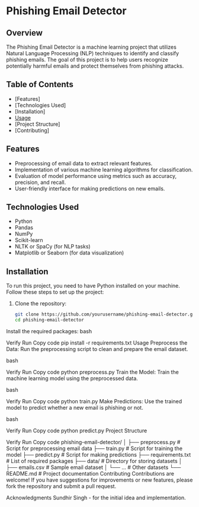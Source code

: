 
# Phishing Email Detector

## Overview
The Phishing Email Detector is a machine learning project that utilizes Natural Language Processing (NLP) techniques to identify and classify phishing emails. The goal of this project is to help users recognize potentially harmful emails and protect themselves from phishing attacks.

## Table of Contents
- [Features]
- [Technologies Used]
- [Installation]
- [Usage](#usage)
- [Project Structure]
- [Contributing]


## Features
- Preprocessing of email data to extract relevant features.
- Implementation of various machine learning algorithms for classification.
- Evaluation of model performance using metrics such as accuracy, precision, and recall.
- User-friendly interface for making predictions on new emails.

## Technologies Used
- Python
- Pandas
- NumPy
- Scikit-learn
- NLTK or SpaCy (for NLP tasks)
- Matplotlib or Seaborn (for data visualization)

## Installation
To run this project, you need to have Python installed on your machine. Follow these steps to set up the project:

1. Clone the repository:
   ```bash
   git clone https://github.com/yourusername/phishing-email-detector.git
   cd phishing-email-detector
Install the required packages:
bash

Verify
Run
Copy code
pip install -r requirements.txt
Usage
Preprocess the Data: Run the preprocessing script to clean and prepare the email dataset.

bash

Verify
Run
Copy code
python preprocess.py
Train the Model: Train the machine learning model using the preprocessed data.

bash

Verify
Run
Copy code
python train.py
Make Predictions: Use the trained model to predict whether a new email is phishing or not.

bash

Verify
Run
Copy code
python predict.py
Project Structure

Verify
Run
Copy code
phishing-email-detector/
│
├── preprocess.py       # Script for preprocessing email data
├── train.py            # Script for training the model
├── predict.py          # Script for making predictions
├── requirements.txt     # List of required packages
├── data/               # Directory for storing datasets
│   ├── emails.csv      # Sample email dataset
│   └── ...             # Other datasets
└── README.md           # Project documentation
Contributing
Contributions are welcome! If you have suggestions for improvements or new features, please fork the repository and submit a pull request.


Acknowledgments
Sundhir Singh - for the initial idea and implementation.








